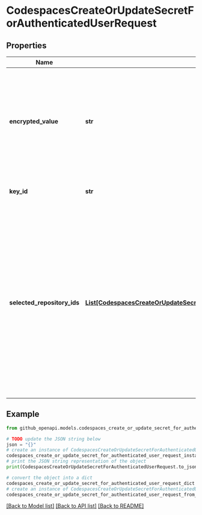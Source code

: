 # CodespacesCreateOrUpdateSecretForAuthenticatedUserRequest


## Properties

Name | Type | Description | Notes
------------ | ------------- | ------------- | -------------
**encrypted_value** | **str** | Value for your secret, encrypted with [LibSodium](https://libsodium.gitbook.io/doc/bindings_for_other_languages) using the public key retrieved from the [Get the public key for the authenticated user](https://docs.github.com/rest/codespaces/secrets#get-public-key-for-the-authenticated-user) endpoint. | [optional] 
**key_id** | **str** | ID of the key you used to encrypt the secret. | 
**selected_repository_ids** | [**List[CodespacesCreateOrUpdateSecretForAuthenticatedUserRequestSelectedRepositoryIdsInner]**](CodespacesCreateOrUpdateSecretForAuthenticatedUserRequestSelectedRepositoryIdsInner.md) | An array of repository ids that can access the user secret. You can manage the list of selected repositories using the [List selected repositories for a user secret](https://docs.github.com/rest/codespaces/secrets#list-selected-repositories-for-a-user-secret), [Set selected repositories for a user secret](https://docs.github.com/rest/codespaces/secrets#set-selected-repositories-for-a-user-secret), and [Remove a selected repository from a user secret](https://docs.github.com/rest/codespaces/secrets#remove-a-selected-repository-from-a-user-secret) endpoints. | [optional] 

## Example

```python
from github_openapi.models.codespaces_create_or_update_secret_for_authenticated_user_request import CodespacesCreateOrUpdateSecretForAuthenticatedUserRequest

# TODO update the JSON string below
json = "{}"
# create an instance of CodespacesCreateOrUpdateSecretForAuthenticatedUserRequest from a JSON string
codespaces_create_or_update_secret_for_authenticated_user_request_instance = CodespacesCreateOrUpdateSecretForAuthenticatedUserRequest.from_json(json)
# print the JSON string representation of the object
print(CodespacesCreateOrUpdateSecretForAuthenticatedUserRequest.to_json())

# convert the object into a dict
codespaces_create_or_update_secret_for_authenticated_user_request_dict = codespaces_create_or_update_secret_for_authenticated_user_request_instance.to_dict()
# create an instance of CodespacesCreateOrUpdateSecretForAuthenticatedUserRequest from a dict
codespaces_create_or_update_secret_for_authenticated_user_request_from_dict = CodespacesCreateOrUpdateSecretForAuthenticatedUserRequest.from_dict(codespaces_create_or_update_secret_for_authenticated_user_request_dict)
```
[[Back to Model list]](../README.md#documentation-for-models) [[Back to API list]](../README.md#documentation-for-api-endpoints) [[Back to README]](../README.md)


